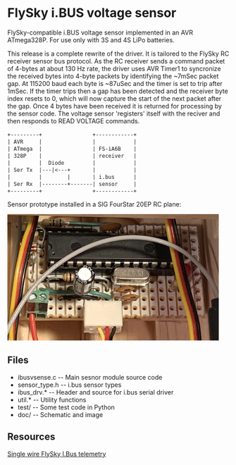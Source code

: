 # FlySky i.BUS voltage sensor

FlySky-compatible i.BUS voltage sensor implemented in an AVR ATmega328P. For use only with 3S and 4S LiPo batteries.

This release is a complete rewrite of the driver. It is tailored to the FlySky RC receiver sensor bus protocol. As the RC receiver sends a command packet of 4-bytes at about 130 Hz rate, the driver uses AVR Timer1 to syncronize the received bytes into 4-byte packets by identifying the ~7mSec packet gap. At 115200 baud each byte is ~87uSec and the timer is set to trip after 1mSec. If the timer trips then a gap has been detected and the receiver byte index resets to 0, which will now capture the start of the next packet after the gap. Once 4 bytes have been received it is returned for processing by the sensor code. The voltage sensor 'registers' itself with the reciver and then responds to READ VOLTAGE commands.

```
+---------+                +------------+
| AVR     |                |            |
| ATmega  |                | FS-iA6B    |
| 328P    |                | receiver   |
|         |  Diode         |            |
| Ser Tx  |---|<---+       |            |
|         |        |       | i.bus      |
| Ser Rx  |--------+-------| sensor     |
+---------+                +------------+
```

Sensor prototype installed in a SIG FourStar 20EP RC plane: 

![ibus voltage sensor prototype](./doc/ibus-voltage-sensor.png)

## Files

- ibusvsense.c        -- Main sesnor module source code
- sensor_type.h       -- i.bus sensor types
- ibus_drv.*          -- Header and source for i.bus serial driver
- util.*              -- Utility functions
- test/               -- Some test code in Python
- doc/                -- Schematic and image

## Resources

[Single wire FlySky I.Bus telemetry](https://github.com/betaflight/betaflight/wiki/Single-wire-FlySky-(IBus)-telemetry)



